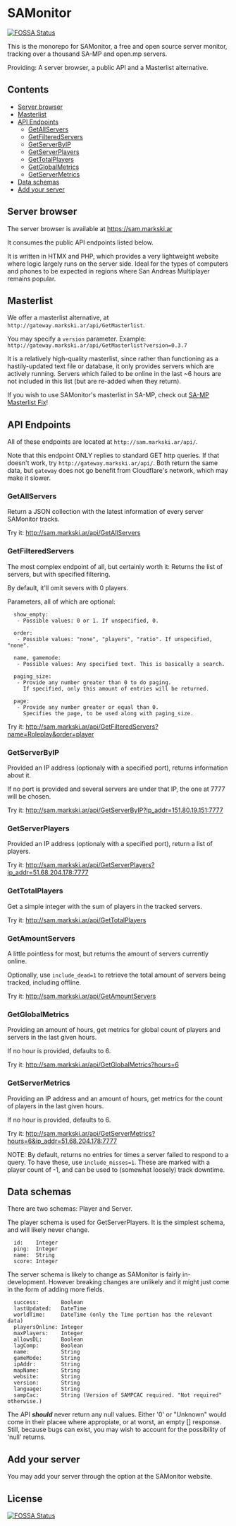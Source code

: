 # SAMonitor
[![FOSSA Status](https://app.fossa.com/api/projects/git%2Bgithub.com%2Fmarkski1%2FSAMonitor.svg?type=shield)](https://app.fossa.com/projects/git%2Bgithub.com%2Fmarkski1%2FSAMonitor?ref=badge_shield)


This is the monorepo for SAMonitor, a free and open source server monitor, tracking over a thousand SA-MP and open.mp servers.

Providing: A server browser, a public API and a Masterlist alternative.

## Contents

- [Server browser](#server-browser)
- [Masterlist](#masterlist)
- [API Endpoints](#api-endpoints)
  - [GetAllServers](#getallservers)
  - [GetFilteredServers](#getfilteredservers)
  - [GetServerByIP](#getserverbyip)
  - [GetServerPlayers](#getserverplayers)
  - [GetTotalPlayers](#gettotalplayers)
  - [GetGlobalMetrics](#getglobalmetrics)
  - [GetServerMetrics](#getservermetrics)
- [Data schemas](#data-schemas)
- [Add your server](#add-your-server)

## Server browser

The server browser is available at https://sam.markski.ar

It consumes the public API endpoints listed below.

It is written in HTMX and PHP, which provides a very lightweight website where logic largely runs on the server side. Ideal for the types of computers and phones to be expected in regions where San Andreas Multiplayer remains popular.

## Masterlist

We offer a masterlist alternative, at `http://gateway.markski.ar/api/GetMasterlist`.

You may specify a `version` parameter. Example: `http://gateway.markski.ar/api/GetMasterlist?version=0.3.7`

It is a relatively high-quality masterlist, since rather than functioning as a hastily-updated text file or database, it only provides servers which are actively running.
Servers which failed to be online in the last ~6 hours are not included in this list (but are re-added when they return).

If you wish to use SAMonitor's masterlist in SA-MP, check out [SA-MP Masterlist Fix](https://github.com/spmn/sa-mp_masterlist_fix)!

## API Endpoints

All of these endpoints are located at `http://sam.markski.ar/api/`.

Note that this endpoint ONLY replies to standard GET http queries. If that doesn't work, try `http://gateway.markski.ar/api/`. Both return the same data, but `gateway` does not go benefit from Cloudflare's network, which may make it slower.

### GetAllServers

Return a JSON collection with the latest information of every server SAMonitor tracks.

Try it: http://sam.markski.ar/api/GetAllServers

### GetFilteredServers

The most complex endpoint of all, but certainly worth it: Returns the list of servers, but with specified filtering.

By default, it'll omit severs with 0 players.

Parameters, all of which are optional: 
```
  show_empty:
   - Possible values: 0 or 1. If unspecified, 0.

  order:
   - Possible values: "none", "players", "ratio". If unspecified, "none".

  name, gamemode:
   - Possible values: Any specified text. This is basically a search.
  
  paging_size:
   - Provide any number greater than 0 to do paging.
     If specified, only this amount of entries will be returned.

  page:
   - Provide any number greater or equal than 0.
     Specifies the page, to be used along with paging_size.
```

Try it: http://sam.markski.ar/api/GetFilteredServers?name=Roleplay&order=player

### GetServerByIP

Provided an IP address (optionaly with a specified port), returns information about it.

If no port is provided and several servers are under that IP, the one at 7777 will be chosen.

Try it: http://sam.markski.ar/api/GetServerByIP?ip_addr=151.80.19.151:7777

### GetServerPlayers

Provided an IP address (optionaly with a specified port), return a list of players.

Try it: http://sam.markski.ar/api/GetServerPlayers?ip_addr=51.68.204.178:7777

### GetTotalPlayers

Get a simple integer with the sum of players in the tracked servers.

Try it: http://sam.markski.ar/api/GetTotalPlayers

### GetAmountServers

A little pointless for most, but returns the amount of servers currently online.

Optionally, use `include_dead=1` to retrieve the total amount of servers being tracked, including offline.

Try it: http://sam.markski.ar/api/GetAmountServers

### GetGlobalMetrics

Providing an amount of hours, get metrics for global count of players and servers in the last given hours.

If no hour is provided, defaults to 6.

Try it: http://sam.markski.ar/api/GetGlobalMetrics?hours=6

### GetServerMetrics

Providing an IP address and an amount of hours, get metrics for the count of players in the last given hours.

If no hour is provided, defaults to 6.

Try it: http://sam.markski.ar/api/GetServerMetrics?hours=6&ip_addr=51.68.204.178:7777

NOTE: By default, returns no entries for times a server failed to respond to a query. To have these, use `include_misses=1`. These are marked with a player count of -1, and can be used to (somewhat loosely) track downtime.

## Data schemas

There are two schemas: Player and Server.

The player schema is used for GetServerPlayers. It is the simplest schema, and will likely never change.

```
  id:    Integer
  ping:  Integer
  name:  String
  score: Integer
```

The server schema is likely to change as SAMonitor is fairly in-development. However breaking changes are unlikely and it might just come in the form of adding more fields.

```
  success:       Boolean
  lastUpdated:   DateTime
  worldTime:     DateTime (only the Time portion has the relevant data)
  playersOnline: Integer
  maxPlayers:    Integer
  allowsDL:      Boolean
  lagComp:       Boolean
  name:          String
  gameMode:      String
  ipAddr:        String
  mapName:       String
  website:       String
  version:       String
  language:      String
  sampCac:       String (Version of SAMPCAC required. "Not required" otherwise.)
```

The API ***should*** never return any null values. Either '0' or "Unknown" would come in their placee where appropiate, or at worst, an empty [] response. Still, because bugs can exist, you may wish to account for the possibility of 'null' returns.

## Add your server

You may add your server through the option at the SAMonitor website.

## License
[![FOSSA Status](https://app.fossa.com/api/projects/git%2Bgithub.com%2Fmarkski1%2FSAMonitor.svg?type=large)](https://app.fossa.com/projects/git%2Bgithub.com%2Fmarkski1%2FSAMonitor?ref=badge_large)